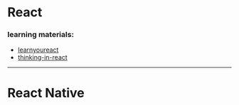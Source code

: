 # React

### learning materials:

* [learnyoureact](https://github.com/workshopper/learnyoureact)
* [thinking-in-react](https://github.com/asbjornenge/thinking-in-react)

---

# React Native



